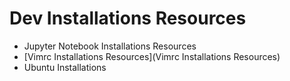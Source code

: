 # Dev Installations Resources

- Jupyter Notebook Installations Resources
- [Vimrc Installations Resources](Vimrc Installations Resources)
- Ubuntu Installations
